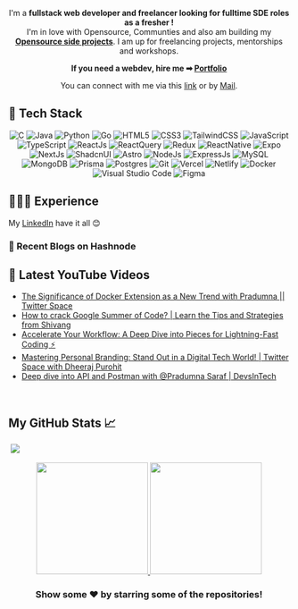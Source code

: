 <!-- ---
<div align="center">
	<a href="http://susmitadey.vercel.app/" target="_blank">
		<img src="images/github-profile-banner.png" alt="banner-img" height="50%" width="90%" />
	</a>
</div>
<br/> -->

<div align="center">

I'm a **fullstack web developer and freelancer looking for fulltime SDE roles as a fresher !** 
<br>
I'm in love with Opensource, Communties and also am building my **[Opensource side projects](https://github.com/Susmita-Dey?tab=repositories)**. I am up for freelancing projects, mentorships and workshops.

**If you need a webdev, hire me ➡ [Portfolio](https://susmitadey.vercel.app/)**

You can connect with me via this [link](https://susmitadey.bio.link) or by [Mail](mailto:susmitadeywork@gmail.com).
</div>

<!-- ---
<h2>📫 How to reach me:</h2> <br>
<div align="center">
<a href="mailto:susmitadey475@gmail.com" target="_blank"><img src="images/official-gmail-icon.svg" alt="Gmail Logo" width="50"></a>&emsp;
<a href="https://www.linkedin.com/in/susmita-dey-15a15a210/" target="_blank"><img src="images/linkedin-icon-2.svg" alt="LinkedIn Logo" width="50"></a>&emsp;
<a href="https://twitter.com/its_SusmitaDey" target="_blank"><img src="images/twitter-6.svg" alt="Twitter Logo" width="80"></a>&emsp;
<a href="https://discord.gg/g7FmxB9uZp" target="_blank"><img src="images/discord-6.svg" alt="Discord Logo" width="60"></a>&emsp;
<a href="https://www.youtube.com/channel/UCsuzc8lqAbgUYo4yzpjtfSw" target="_blank"><img src="images/youtube-3.svg" alt="YouTube Logo" width="60"></a>&emsp;
<a href="https://dev.to/susmitadey"><img src="images/Dev.to image.png" alt="Dev.to Icon" width="70"></a>&emsp;&emsp; 
</div> -->

<!-- --- -->

<h2> 🥞 Tech Stack</h2>
<p align="center">
<!-- 	<img alt="Bash" src="https://img.shields.io/badge/Bash-4EAA25?style=for-the-badge&logo=gnubash&logoColor=white"/> -->
	<img alt="C" src="https://img.shields.io/badge/C-00599C?style=for-the-badge&logo=c&logoColor=white"/>
	<img alt="Java" src="https://img.shields.io/badge/java-%23ED8B00.svg?style=for-the-badge&logo=openjdk&logoColor=white"/>
	<img alt="Python" src="https://img.shields.io/badge/Python-3776AB?style=for-the-badge&logo=python&logoColor=fff"/>
	<img alt="Go" src="https://img.shields.io/badge/Go-%2300ADD8.svg?style=for-the-badge&logo=go&logoColor=white"/>
	<img alt="HTML5" src="https://img.shields.io/badge/html5-%23E34F26.svg?style=for-the-badge&logo=html5&logoColor=white"/>
	<img alt="CSS3" src="https://img.shields.io/badge/css3-%231572B6.svg?style=for-the-badge&logo=css3&logoColor=white"/>
	<img alt="TailwindCSS" src="https://img.shields.io/badge/tailwindcss-%2338B2AC.svg?style=for-the-badge&logo=tailwind-css&logoColor=white"/>
	<img alt="JavaScript" src="https://img.shields.io/badge/JavaScript-F7DF1E?style=for-the-badge&logo=javascript&logoColor=000"/>
	<img alt="TypeScript" src="https://img.shields.io/badge/typescript-%23007ACC.svg?style=for-the-badge&logo=typescript&logoColor=white"/>
	<img alt="ReactJs" src="https://img.shields.io/badge/react-%2320232a.svg?style=for-the-badge&logo=react&logoColor=%2361DAFB"/>
	<img alt="ReactQuery" src="https://img.shields.io/badge/React%20Query-FF4154?style=for-the-badge&logo=reactquery&logoColor=fff"/>
	<img alt="Redux" src="https://img.shields.io/badge/redux-%23593d88.svg?style=for-the-badge&logo=redux&logoColor=white"/>
	<img alt="ReactNative" src="https://img.shields.io/badge/React_Native-%2320232a.svg?style=for-the-badge&logo=react&logoColor=%2361DAFB"/>
	<img alt="Expo" src="https://img.shields.io/badge/Expo-000020?style=for-the-badge&logo=expo&logoColor=fff"/>
	<img alt="NextJs" src="https://img.shields.io/badge/Next.js-black?style=for-the-badge&logo=next.js&logoColor=white" />
	<img alt="ShadcnUI" src="https://img.shields.io/badge/shadcn%2Fui-000?style=for-the-badge&logo=shadcnui&logoColor=fff" />
	<img alt="Astro" src="https://img.shields.io/badge/Astro-BC52EE?style=for-the-badge&logo=astro&logoColor=fff" />
	<img alt="NodeJs" src="https://img.shields.io/badge/node.js-6DA55F?style=for-the-badge&logo=node.js&logoColor=white"/>
	<img alt="ExpressJs" src="https://img.shields.io/badge/Express.js-%23404d59.svg?style=for-the-badge&logo=express&logoColor=%2361DAFB"/>
	<img alt="MySQL" src="https://img.shields.io/badge/MySQL-4479A1?style=for-the-badge&logo=mysql&logoColor=fff" />
	<img alt="MongoDB" src="https://img.shields.io/badge/MongoDB-%234ea94b.svg?style=for-the-badge&logo=mongodb&logoColor=white" />
	<img alt="Prisma" src="https://img.shields.io/badge/Prisma-2D3748?style=for-the-badge&logo=prisma&logoColor=white" />
	<img alt="Postgres" src="https://img.shields.io/badge/postgres-%23316192.svg?style=for-the-badge&logo=postgresql&logoColor=white" />
<!-- 	<img alt="Supabase" src="https://img.shields.io/badge/Supabase-3FCF8E?style=for-the-badge&logo=supabase&logoColor=fff" /> -->
	<img alt="Git" src="https://img.shields.io/badge/Git-F05032?style=for-the-badge&logo=git&logoColor=fff"/>
	<img alt="Vercel" src="https://img.shields.io/badge/vercel-%23000000.svg?style=for-the-badge&logo=vercel&logoColor=white"/>
	<img alt="Netlify" src="https://img.shields.io/badge/Netlify-%23000000.svg?style=for-the-badge&logo=netlify&logoColor=#00C7B7"/>
	<img alt="Docker" src="https://img.shields.io/badge/Docker-2496ED?style=for-the-badge&logo=docker&logoColor=fff"/>
	<img alt="Visual Studio Code" src="https://custom-icon-badges.demolab.com/badge/Visual%20Studio%20Code-0078d7.svg?style=for-the-badge&logo=vsc&logoColor=white"/>
	<img alt="Figma" src="https://img.shields.io/badge/Figma-F24E1E?style=for-the-badge&logo=figma&logoColor=white" />
<!-- 	<img alt="Canva" src="https://img.shields.io/badge/Canva-%2300C4CC.svg?style=for-the-badge&logo=Canva&logoColor=white"/> -->
</p>

## 👩🏻‍💻 Experience
My [LinkedIn](https://www.linkedin.com/in/susmitacodes/details/experience/) have it all 😊
<br>
<!-- --- -->

### 📙 Recent Blogs on Hashnode
<!-- HASHNODE_BLOG:START -->

<!-- HASHNODE_BLOG:END -->

<!--
<p align="left">
<a href="https://susmitadey.hashnode.dev//promanager-the-only-productivity-tool-you-need" title="ProManager - The Only Productivity Tool You Need"><img src="https://cdn.hashnode.com/res/hashnode/image/upload/v1686584734957/ea465367-3388-49e2-80ce-8f632e2f6eb7.png" alt="ProManager - The Only Productivity Tool You Need" width="250px" align="left" /></a>
<a href="https://susmitadey.hashnode.dev//promanager-the-only-productivity-tool-you-need" title="ProManager - The Only Productivity Tool You Need"><strong>ProManager - The Only Productivity Tool You Need</strong></a>
<br/> Introduction
Are you looking for a comprehensive project management tool that not only helps you stay organized but also boosts your productivity to new heights? Look no further!

Introducing ProManager, a feature-packed application designed to strea... </p> <br/> <br/>
<p align="left">
<a href="https://susmitadey.hashnode.dev//boost-your-tech-savviness-with-these-5-productivity-apps" title="Boost Your Tech Savviness with These 5 Productivity Apps"><img src="https://cdn.hashnode.com/res/hashnode/image/stock/unsplash/TSJqQCN4RKA/upload/7f5995d728741728ff8c0888c90d3607.jpeg" alt="Boost Your Tech Savviness with These 5 Productivity Apps" width="250px" align="left" /></a>
<a href="https://susmitadey.hashnode.dev//boost-your-tech-savviness-with-these-5-productivity-apps" title="Boost Your Tech Savviness with These 5 Productivity Apps"><strong>Boost Your Tech Savviness with These 5 Productivity Apps</strong></a>
<br/> Hello everyone. Hope you'll are doing well. I'm back with another article to help you boost your productivity and stay updated with the latest tech trends and news. I'm very much excited to share about the 5 mobile apps that will help you achieve the... </p> <br/> <br/>
-->

## 🎥 Latest YouTube Videos

<!-- YOUTUBE-VIDEOS-LIST:START -->
- [The Significance of Docker Extension as a New Trend with Pradumna || Twitter Space](https://www.youtube.com/watch?v=4v_4eqLK7fw)
- [How to crack Google Summer of Code? | Learn the Tips and Strategies from Shivang](https://www.youtube.com/watch?v=uccf_qCP3Pc)
- [Accelerate Your Workflow: A Deep Dive into Pieces for Lightning-Fast Coding ⚡](https://www.youtube.com/watch?v=akFf4m_YRGA)
- [Mastering Personal Branding: Stand Out in a Digital Tech World! | Twitter Space with Dheeraj Purohit](https://www.youtube.com/watch?v=MxYxjDbRzQ0)
- [Deep dive into API and Postman with @Pradumna Saraf | DevsInTech](https://www.youtube.com/watch?v=JoQIiSlQx2Q)
<!-- YOUTUBE-VIDEOS-LIST:END -->

<br/>

## My GitHub Stats 📈
&nbsp;![](https://komarev.com/ghpvc/?username=Susmita-Dey&color=brightgreen)

<p align="center">
<a href="https://github.com/Susmita-Dey">
   <img height="200em" src="https://github-readme-stats.vercel.app/api?username=Susmita-Dey&count_private=true&show_icons=true&bg_color=000325&text_color=ffffff&title_color=gold&border_color=ffd2ce&icon_color=e4626b" />
  <img height="200em" src="https://github-readme-stats-eight-theta.vercel.app/api/top-langs/?username=Susmita-Dey&bg_color=000325&text_color=ffffff&title_color=gold&border_color=ffd2ce&icon_color=e4626b&layout=compact&langs_count=10&exclude_repo=gamebase&hide=objective-c,c,java" />
</a>
</p>

<h3 align="center">Show some ❤️ by starring some of the repositories!</h3>

<!-- [![Susmita-Dey's GitHub | Stats](https://stats.quine.sh/Susmita-Dey/github?theme=dark)](https://quine.sh?utm_source=widgets&utm_campaign=Susmita-Dey) -->
<!-- [![@susmitadey's Holopin board](https://holopin.me/susmitadey)](https://holopin.io/@susmitadey) -->
